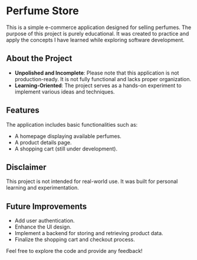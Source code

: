 # Perfume Store

This is a simple e-commerce application designed for selling perfumes. The purpose of this project is purely educational. It was created to practice and apply the concepts I have learned while exploring software development.  

## About the Project

- **Unpolished and Incomplete**: Please note that this application is not production-ready. It is not fully functional and lacks proper organization.  
- **Learning-Oriented**: The project serves as a hands-on experiment to implement various ideas and techniques.  

## Features

The application includes basic functionalities such as:  
- A homepage displaying available perfumes.  
- A product details page.  
- A shopping cart (still under development).  

## Disclaimer  

This project is not intended for real-world use. It was built for personal learning and experimentation.  

## Future Improvements  

- Add user authentication.  
- Enhance the UI design.  
- Implement a backend for storing and retrieving product data.  
- Finalize the shopping cart and checkout process.  

Feel free to explore the code and provide any feedback!  
